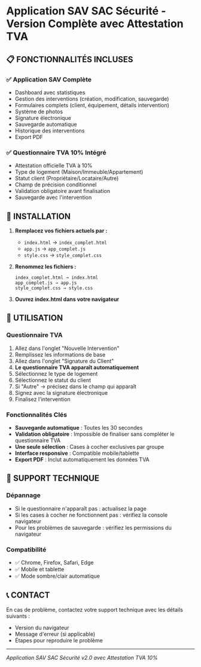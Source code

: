 # Application SAV SAC Sécurité - Version Complète avec Attestation TVA

## 📋 FONCTIONNALITÉS INCLUSES

### ✅ Application SAV Complète
- Dashboard avec statistiques
- Gestion des interventions (création, modification, sauvegarde)
- Formulaires complets (client, équipement, détails intervention)
- Système de photos
- Signature électronique
- Sauvegarde automatique
- Historique des interventions
- Export PDF

### ✅ Questionnaire TVA 10% Intégré
- Attestation officielle TVA à 10%
- Type de logement (Maison/Immeuble/Appartement)
- Statut client (Propriétaire/Locataire/Autre)
- Champ de précision conditionnel
- Validation obligatoire avant finalisation
- Sauvegarde avec l'intervention

## 🚀 INSTALLATION

1. **Remplacez vos fichiers actuels par :**
   - `index.html` → `index_complet.html`
   - `app.js` → `app_complet.js`
   - `style.css` → `style_complet.css`

2. **Renommez les fichiers :**
   ```
   index_complet.html → index.html
   app_complet.js → app.js
   style_complet.css → style.css
   ```

3. **Ouvrez index.html dans votre navigateur**

## 📱 UTILISATION

### Questionnaire TVA
1. Allez dans l'onglet "Nouvelle Intervention"
2. Remplissez les informations de base
3. Allez dans l'onglet "Signature du Client"
4. **Le questionnaire TVA apparaît automatiquement**
5. Sélectionnez le type de logement
6. Sélectionnez le statut du client
7. Si "Autre" → précisez dans le champ qui apparaît
8. Signez avec la signature électronique
9. Finalisez l'intervention

### Fonctionnalités Clés
- **Sauvegarde automatique** : Toutes les 30 secondes
- **Validation obligatoire** : Impossible de finaliser sans compléter le questionnaire TVA
- **Une seule sélection** : Cases à cocher exclusives par groupe
- **Interface responsive** : Compatible mobile/tablette
- **Export PDF** : Inclut automatiquement les données TVA

## 🔧 SUPPORT TECHNIQUE

### Dépannage
- Si le questionnaire n'apparaît pas : actualisez la page
- Si les cases à cocher ne fonctionnent pas : vérifiez la console navigateur
- Pour les problèmes de sauvegarde : vérifiez les permissions du navigateur

### Compatibilité
- ✅ Chrome, Firefox, Safari, Edge
- ✅ Mobile et tablette
- ✅ Mode sombre/clair automatique

## 📞 CONTACT
En cas de problème, contactez votre support technique avec les détails suivants :
- Version du navigateur
- Message d'erreur (si applicable)
- Étapes pour reproduire le problème

---
*Application SAV SAC Sécurité v2.0 avec Attestation TVA 10%*
